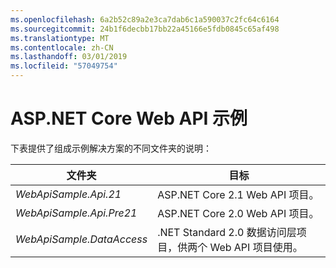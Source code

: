 ```yaml
---
ms.openlocfilehash: 6a2b52c89a2e3ca7dab6c1a590037c2fc64c6164
ms.sourcegitcommit: 24b1f6decbb17bb22a45166e5fdb0845c65af498
ms.translationtype: MT
ms.contentlocale: zh-CN
ms.lasthandoff: 03/01/2019
ms.locfileid: "57049754"
---
```

# <a name="aspnet-core-web-api-sample"></a>ASP.NET Core Web API 示例

下表提供了组成示例解决方案的不同文件夹的说明：


|              文件夹              |                                        目标                                        |
|----------------------------------|---------------------------------------------------------------------------------------|
|   <em>WebApiSample.Api.21</em>   |                         ASP.NET Core 2.1 Web API 项目。                          |
| <em>WebApiSample.Api.Pre21</em>  |                         ASP.NET Core 2.0 Web API 项目。                          |
| <em>WebApiSample.DataAccess</em> | .NET Standard 2.0 数据访问层项目，供两个 Web API 项目使用。 |

